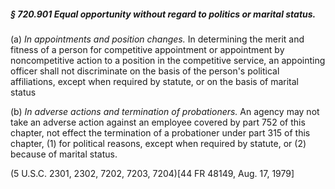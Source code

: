 ##### § 720.901 Equal opportunity without regard to politics or marital status. #####

(a) *In appointments and position changes.* In determining the merit and fitness of a person for competitive appointment or appointment by noncompetitive action to a position in the competitive service, an appointing officer shall not discriminate on the basis of the person's political affiliations, except when required by statute, or on the basis of marital status

(b) *In adverse actions and termination of probationers.* An agency may not take an adverse action against an employee covered by part 752 of this chapter, not effect the termination of a probationer under part 315 of this chapter, (1) for political reasons, except when required by statute, or (2) because of marital status.

(5 U.S.C. 2301, 2302, 7202, 7203, 7204)[44 FR 48149, Aug. 17, 1979]